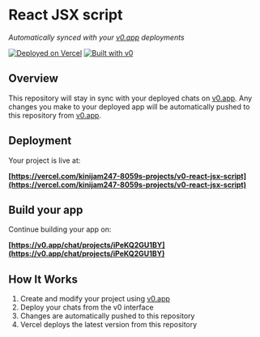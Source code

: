 # React JSX script

*Automatically synced with your [v0.app](https://v0.app) deployments*

[![Deployed on Vercel](https://img.shields.io/badge/Deployed%20on-Vercel-black?style=for-the-badge&logo=vercel)](https://vercel.com/kinijam247-8059s-projects/v0-react-jsx-script)
[![Built with v0](https://img.shields.io/badge/Built%20with-v0.app-black?style=for-the-badge)](https://v0.app/chat/projects/iPeKQ2GU1BY)

## Overview

This repository will stay in sync with your deployed chats on [v0.app](https://v0.app).
Any changes you make to your deployed app will be automatically pushed to this repository from [v0.app](https://v0.app).

## Deployment

Your project is live at:

**[https://vercel.com/kinijam247-8059s-projects/v0-react-jsx-script](https://vercel.com/kinijam247-8059s-projects/v0-react-jsx-script)**

## Build your app

Continue building your app on:

**[https://v0.app/chat/projects/iPeKQ2GU1BY](https://v0.app/chat/projects/iPeKQ2GU1BY)**

## How It Works

1. Create and modify your project using [v0.app](https://v0.app)
2. Deploy your chats from the v0 interface
3. Changes are automatically pushed to this repository
4. Vercel deploys the latest version from this repository